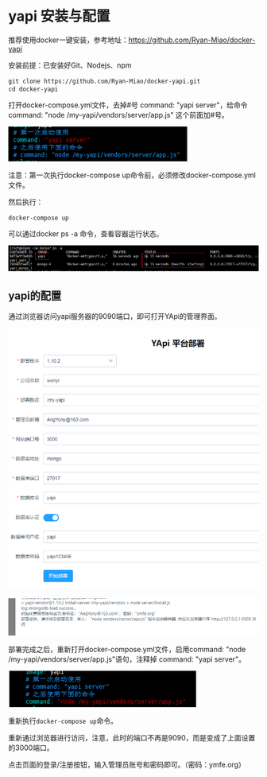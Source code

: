 # yapi 安装与配置

推荐使用docker一键安装，参考地址：https://github.com/Ryan-Miao/docker-yapi

安装前提：已安装好Git、Nodejs、npm

```
git clone https://github.com/Ryan-Miao/docker-yapi.git
cd docker-yapi
```

 打开docker-compose.yml文件，去掉#号 command: "yapi server"，给命令 command: "node /my-yapi/vendors/server/app.js" 这个前面加#号。

![image-20211203135202573](assets/image-20211203135202573.png)

注意：第一次执行docker-compose up命令前，必须修改docker-compose.yml文件。

然后执行：

```
docker-compose up
```

可以通过docker ps -a 命令，查看容器运行状态。

![image-20211203135354181](assets/image-20211203135354181.png)



## yapi的配置

通过浏览器访问yapi服务器的9090端口，即可打开YApi的管理界面。

![image-20211203135636672](assets/image-20211203135636672.png)

![image-20211203135744644](assets/image-20211203135744644.png)



部署完成之后，重新打开docker-compose.yml文件，启用command: "node /my-yapi/vendors/server/app.js"语句，注释掉 command: "yapi server"。

![image-20211203140012387](assets/image-20211203140012387.png)

重新执行`docker-compose up`命令。

重新通过浏览器进行访问，注意，此时的端口不再是9090，而是变成了上面设置的3000端口。

点击页面的登录/注册按钮，输入管理员账号和密码即可。（密码：ymfe.org）



